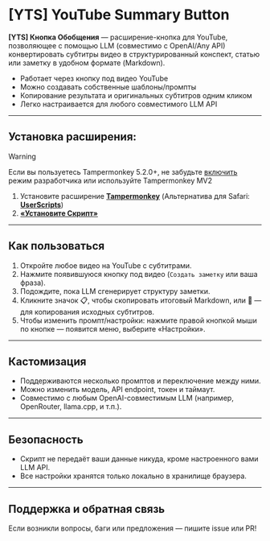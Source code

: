 # [YTS] YouTube Summary Button

**[YTS] Кнопка Обобщения** — расширение-кнопка для YouTube, позволяющее с помощью LLM (совместимо с OpenAI/Any API) конвертировать субтитры видео в структурированный конспект, статью или заметку в удобном формате (Markdown).

- Работает через кнопку под видео YouTube
- Можно создавать собственные шаблоны/промпты
- Копирование результата и оригинальных субтитров одним кликом
- Легко настраивается для любого совместимого LLM API

---

## Установка расширения:

> [!WARNING]
> Если вы пользуетесь Tampermonkey 5.2.0+, не забудьте [включить](https://github.com/ilyhalight/voice-over-translation/issues/662#issuecomment-2160768958) режим разработчика или используйте Tampermonkey MV2

1. Установите расширение **[Tampermonkey](https://www.tampermonkey.net/)**   (Альтернатива для Safari: **[UserScripts](https://apps.apple.com/app/userscripts/id1463298887)**)
2. **[«Установите Скрипт»](https://raw.githubusercontent.com/Reydan46/youtube-summary-button/main/yts.user.js)**

---

## Как пользоваться

1. Откройте любое видео на YouTube с субтитрами.
2. Нажмите появившуюся кнопку под видео (`Создать заметку` или ваша фраза).
3. Подождите, пока LLM сгенерирует структуру заметки.
4. Кликните значок 📋, чтобы скопировать итоговый Markdown, или 💬 — для копирования исходных субтитров.
5. Чтобы изменить промпт/настройки: нажмите правой кнопкой мыши по кнопке — появится меню, выберите «Настройки».

---

## Кастомизация

- Поддерживаются несколько промптов и переключение между ними.
- Можно изменить модель, API endpoint, токен и таймаут.
- Совместимо с любым OpenAI-совместимым LLM (например, OpenRouter, llama.cpp, и т.п.).

---

## Безопасность

- Скрипт не передаёт ваши данные никуда, кроме настроенного вами LLM API.
- Все настройки хранятся только локально в хранилище браузера.

---

## Поддержка и обратная связь

Если возникли вопросы, баги или предложения — пишите issue или PR!